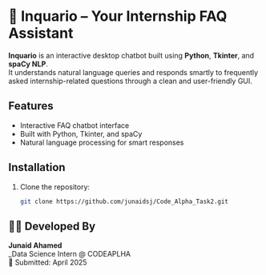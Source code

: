 # 🤖 Inquario – Your Internship FAQ Assistant

**Inquario** is an interactive desktop chatbot built using **Python**, **Tkinter**, and **spaCy NLP**.  
It understands natural language queries and responds smartly to frequently asked internship-related questions through a clean and user-friendly GUI.

## Features
- Interactive FAQ chatbot interface
- Built with Python, Tkinter, and spaCy
- Natural language processing for smart responses

## Installation
1. Clone the repository:
   ```bash
   git clone https://github.com/junaidsj/Code_Alpha_Task2.git

## 👨‍💻 Developed By

**Junaid Ahamed**  
_Data Science Intern @ CODEAPLHA  
📅 Submitted: April 2025
